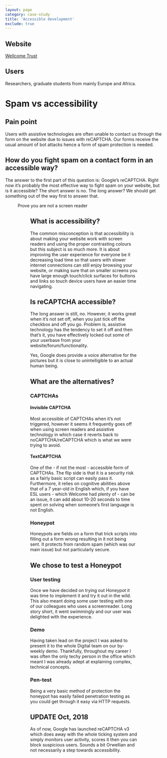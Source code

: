 ```yaml
---
layout: page
category: case-study
title: 'Accessible development'
exclude: true
---
```


## Website
<a href="https://wellcome.ac.uk" target="_blank">Wellcome Trust <i class="fas fa-external-link-alt"></i></a>

## Users
Researchers, graduate students from mainly Europe and Africa.

# Spam vs accessibility

## Pain point
Users with assistive technologies are often unable to contact us through the form on the website due to issues with reCAPTCHA. Our forms receive the usual amount of bot attacks hence a form of spam protection is needed.

## How do you fight spam on a contact form in an accessible way?

The answer to the first part of this question is: Google’s reCAPTCHA. Right now it’s probably the most effective way to fight spam on your website, but is it accessible? The short answer is no. The long answer? We should get something out of the way first to answer that.

<figure><img src="{{ site.url }}assets/img/recaptcha.gif" alt=""><figcaption>Prove you are not a screen reader</figcaption><figure>

## What is accessibility?

The common misconception is that accessibility is about making your website work with screen readers and using the proper contrasting colours but this subject is so much more. It is about improving the user experience for everyone be it decreasing load time so that users with slower internet connections can still enjoy browsing your website, or making sure that on smaller screens you have large enough touch/click surfaces for buttons and links so touch device users have an easier time navigating.

## Is reCAPTCHA accessible?

The long answer is still, no. However, it works great when it’s not set off, when you just tick off the checkbox and off you go. Problem is, assistive technology has the tendency to set it off and then that’s it, you have effectively locked out some of your userbase from your website/forum/functionality.

Yes, Google does provide a voice alternative for the pictures but it is close to unintelligible to an actual human being.

## What are the alternatives?

### CAPTCHAs

#### Invisible CAPTCHA

Most accessible of CAPTCHAs when it’s not triggered, however it seems it frequently goes off when using screen readers and assistive technology in which case it reverts back to noCAPTCHA/reCAPTCHA which is what we were trying to avoid.

#### TextCAPTCHA

One of the - if not the most - accessible form of CAPTCHAs. The flip side is that it is a security risk as a fairly basic script can easily pass it. Furthermore, it relies on cognitive abilities above that of a 7 year-old in English which, if you have ESL users - which Welcome had plenty of - can be an issue, it can add about 10-20 seconds to time spent on solving when someone’s first language is not English.

### Honeypot

Honeypots are fields on a form that trick scripts into filling out a form wrong resulting in it not being sent. It protects from random spam (which was our main issue) but not particularly secure.

## We chose to test a Honeypot

### User testing

Once we have decided on trying out Honeypot it was time to implement it and try it out in the wild. This also meant doing some user testing with one of our colleagues who uses a screenreader. Long story short, it went swimmingly and our user was delighted with the experience.

### Demo

Having taken lead on the project I was asked to present it to the whole Digital team on our by-weekly demo. Thankfully, throughout my career I was often the only techy person in the office which meant I was already adept at explaining complex, technical concepts.

### Pen-test

Being a very basic method of protection the honeypot has easily failed penetration testing as you could get through it easy via HTTP requests.

## UPDATE Oct, 2018

As of now, Google has launched reCAPTCHA v3 which does away with the whole ticking system and simply monitors user activity, scores it then you can block suspicious users. Sounds a bit Orwellian and not necessarily a step towards accessibility.
